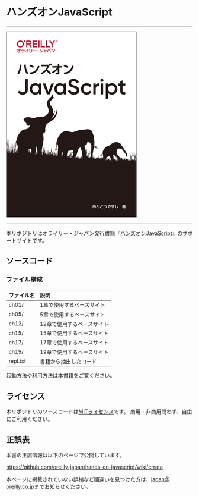 # ハンズオンJavaScript

---

![表紙](hands-on-javascript.png)

---

本リポジトリはオライリー・ジャパン発行書籍『[ハンズオンJavaScript](https://www.oreilly.co.jp/books/9784873119229/)』のサポートサイトです。

## ソースコード

### ファイル構成

|ファイル名 |説明                      |
|:--        |:--                       |
|ch01/      |1章で使用するベースサイト |
|ch05/      |5章で使用するベースサイト |
|ch12/      |12章で使用するベースサイト|
|ch15/      |15章で使用するベースサイト|
|ch17/      |17章で使用するベースサイト|
|ch19/      |19章で使用するベースサイト|
|repl.txt   |書籍から抽出したコード    |

起動方法や利用方法は本書籍をご覧ください。

## ライセンス
本リポジトリのソースコードは[MITライセンス](http://www.opensource.org/licenses/MIT)です。
商用・非商用問わず、自由にご利用ください。

## 正誤表

本書の正誤情報は以下のページで公開しています。

https://github.com/oreilly-japan/hands-on-javascript/wiki/errata

本ページに掲載されていない誤植など間違いを見つけた方は、[japan＠oreilly.co.jp](<mailto:japan＠oreilly.co.jp>)までお知らせください。
